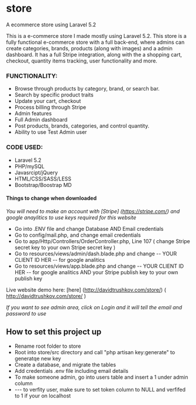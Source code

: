 # store
A ecommerce store using Laravel 5.2


This is a e-commerce store I made mostly using Laravel 5.2. This store is a fully functional e-commerce store with a full back-end,
where admins can create categories, brands, products (along with images) and a admin dashboard. It has a full Stripe integration, 
along with the a shopping cart, checkout, quantity items tracking, user functionality and more.


### FUNCTIONALITY: ###

* Browse through products by category, brand, or search bar.
* Search by specific product traits
* Update your cart, checkout
* Process billing through Stripe
* Admin features
* Full Admin dashboard
* Post products, brands, categories, and control quantity.
* Ability to use Test Admin user


### CODE USED: ###

* Laravel 5.2
* PHP/mySQL
* Javasrcipt/jQuery
* HTML/CSS/SASS/LESS
* Bootstrap/Boostrap MD


#### Things to change when downloaded ####

*You will need to make an account with [Stripe] (https://stripe.com/) and google anaylitics to use keys required for this website*

* Go into .ENV file and change Database AND Email credentials
* Go to config/mail.php, and change email credentials
* Go to app/Http/Controllers/OrderController.php, Line 107 ( change Stripe secret key to your own Stripe secret key )
* Go to resources/views/admin/dash.blade.php and change  -- YOUR CLIENT ID HER -- for google analitics
* Go to resources/views/app.blade.php and change  -- YOUR CLIENT ID HER -- for google analitics AND your Stripe publish key to your own publish key


Live website demo here:
[here] (http://davidtrushkov.com/store/)
( http://davidtrushkov.com/store/ ) 

*If you want to see admin area, click on Login and it will tell the email and password to use*

## How to set this project up ##

+ Rename root folder to store
+ Root into store/src directory and call "php artisan key:generate" to generatqe new key
+ Create a database, and migrate the tables
+ Add credentials .env file including email details
+ To make someone admin, go into users table and insert a 1 under admin column
+ --- to verfity user, make sure to set token column to NULL and verfifed to 1 if your on localhost

